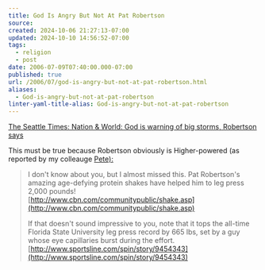```yaml
---
title: God Is Angry But Not At Pat Robertson
source: 
created: 2024-10-06 21:27:13-07:00
updated: 2024-10-10 14:56:52-07:00
tags:
  - religion
  - post
date: 2006-07-09T07:40:00.000-07:00
published: true
url: /2006/07/god-is-angry-but-not-at-pat-robertson.html
aliases:
  - God-is-angry-but-not-at-pat-robertson
linter-yaml-title-alias: God-is-angry-but-not-at-pat-robertson
---
```



[The Seattle Times: Nation & World: God is warning of big storms, Robertson says](http://seattletimes.nwsource.com/html/nationworld/2003004452_pat19.html "The Seattle Times: Nation & World: God is warning of big storms, Robertson says")  
  
This must be true because Robertson obviously is Higher-powered (as reported by my colleauge [Pete):](http://peterga.com)  
  

>   
> I don't know about you, but I almost missed this. Pat Robertson's amazing age-defying protein shakes have helped him to leg press 2,000 pounds!  
> [http://www.cbn.com/communitypublic/shake.asp](http://www.cbn.com/communitypublic/shake.asp)  
>   
> If that doesn't sound impressive to you, note that it tops the all-time Florida State University leg press record by 665 lbs, set by a guy whose eye capillaries burst during the effort. [http://www.sportsline.com/spin/story/9454343](http://www.sportsline.com/spin/story/9454343)